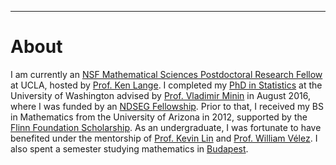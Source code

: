 ---
# [](#header-1)About

I am currently an [NSF Mathematical Sciences Postdoctoral Research Fellow](https://www.nsf.gov/awardsearch/showAward?AWD_ID=1606177) at UCLA, hosted by [Prof. Ken Lange](https://people.healthsciences.ucla.edu/institution/personnel?personnel_id=45702 ). I completed my [PhD in Statistics](https://digital.lib.washington.edu/researchworks/handle/1773/37251) at the University of Washington advised by [Prof. Vladimir Minin](http://www.stat.washington.edu/vminin/) in August 2016, where I was funded by an [NDSEG Fellowship](https://www.ams.org/news?news_id=1656). Prior to that, I received my BS in Mathematics from the University of Arizona in 2012, supported by the [Flinn Foundation Scholarship](https://www.flinn.org/flinn-scholars/). As an undergraduate, I was fortunate to have benefited under the mentorship of [Prof. Kevin Lin](http://math.arizona.edu/~klin/index.php) and [Prof. William Vélez](http://math.arizona.edu/~velez/). I also spent a semester studying mathematics in [Budapest](https://www.budapestsemesters.com/).


